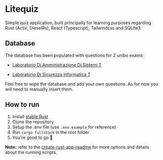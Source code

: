 # Litequiz

Simple quiz application, built principally for learning purposes regarding Rust (Actix, DieselRs), React (Typescript), Tailwindcss and SQLite3.

## Database

The database has been populated with questions for 2 unibo exams:
- [Laboratorio Di Amministrazione Di Sistemi T](https://www.unibo.it/it/didattica/insegnamenti/insegnamento/2021/434713)

- [Laboratorio Di Sicurezza Informatica T](https://www.unibo.it/it/didattica/insegnamenti/insegnamento/2022/487362)

Feel free to wipe the database and add your own questions.
As for now you will need to manually insert them.

## How to run
1. Install [stable Rust](https://www.rust-lang.org/tools/install)
2. Clone the repository
3. Setup the .env file (use `.env.example` for reference)
4. Run `cargo fullstack` in the root folder
5. You're good to go 🫡

__Note:__ refer to the [create-rust-app-readme](create-rust-app-readme.md) for more options and details about the running scripts.